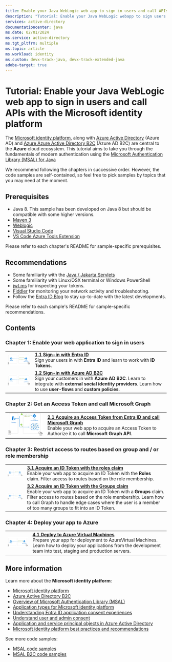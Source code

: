 ```yaml
---
title: Enable your Java WebLogic web app to sign in users and call APIs with the Microsoft identity platform
description: "Tutorial: Enable your Java WebLogic webapp to sign users in, protect endpoints, call APIs with the Microsoft identity platform"
services: active-directory
documentationcenter: java
ms.date: 02/01/2024
ms.service: active-directory
ms.tgt_pltfrm: multiple
ms.topic: article
ms.workload: identity
ms.custom: devx-track-java, devx-track-extended-java
adobe-target: true
---
```


# Tutorial: Enable your Java WebLogic web app to sign in users and call APIs with the Microsoft identity platform

The [Microsoft identity platform](https://docs.microsoft.com/azure/active-directory/develop/v2-overview), along with [Azure Active Directory](https://docs.microsoft.com/azure/active-directory/fundamentals/active-directory-whatis) (Azure AD) and [Azure Azure Active Directory B2C](https://docs.microsoft.com/azure/active-directory-b2c/overview) (Azure AD B2C) are central to the **Azure** cloud ecosystem. This tutorial aims to take you through the fundamentals of modern authentication using the [Microsoft Authentication Library (MSAL) for Java](https://github.com/AzureAD/microsoft-authentication-library-for-java)

We recommend following the chapters in successive order. However, the code samples are self-contained, so feel free to pick samples by topics that you may need at the moment.


## Prerequisites

- Java 8. This sample has been developed on Java 8 but should be compatible with some higher versions.
- [Maven 3](https://maven.apache.org/download.cgi)
- [Weblogic](https://www.oracle.com/middleware/technologies/weblogic-server-installers-downloads.html)
- [Visual Studio Code](https://code.visualstudio.com/download)
- [VS Code Azure Tools Extension](https://marketplace.visualstudio.com/items?itemName=ms-vscode.vscode-node-azure-pack)

Please refer to each chapter's README for sample-specific prerequisites.

## Recommendations

- Some familiarity with the [Java / Jakarta Servlets](https://projects.eclipse.org/projects/ee4j.servlet)
- Some familiarity with Linux/OSX terminal or Windows PowerShell
- [jwt.ms](https://jwt.ms) for inspecting your tokens.
- [Fiddler](https://www.telerik.com/fiddler) for monitoring your network activity and troubleshooting.
- Follow the [Entra ID Blog](https://techcommunity.microsoft.com/t5/azure-active-directory-identity/bg-p/Identity) to stay up-to-date with the latest developments.

Please refer to each sample's README for sample-specific recommendations.

## Contents

### Chapter 1: Enable your web application to sign in users

|               |               |
|---------------|---------------|
| <img src="media/sign-in.png" width="200"> | [**1.1 Sign-in with Entra ID**](./enable-java-weblogic-authn-entra-id) </br> Sign your users in with **Entra ID** and learn to work with **ID Tokens**.  |
| <img src="media/sign-in-2.png" width="200"> | [**1.2 Sign-in with Azure AD B2C**](./enable-java-weblogic-authn-azure-ad-b2c) </br> Sign your customers in with **Azure AD B2C**. Learn to integrate with **external social identity providers**. Learn how to use **user-flows** and **custom policies**. |

### Chapter 2: Get an Access Token and call Microsoft Graph

|                |               |
|----------------|---------------|
| <img src="media/topology.png" width="200"> | [**2.1 Acquire an Access Token from Entra ID and call Microsoft Graph**](./enable-java-weblogic-authz-entra-id) </br> Enable your web app to acquire an Access Token to Authorize it to call **Microsoft Graph API**. |


### Chapter 3: Restrict access to routes based on group and / or role membership

|                |               |
|----------------|---------------|
| <img src="media/sign-in.png" width="200"> | [**3.1 Acquire an ID Token with the roles claim**](./enable-java-weblogic-authz-role-entra-id) </br> Enable your web app to acquire an ID Token with the **Roles** claim. Filter access to routes based on the role membership. |
| <img src="media/sign-in.png" width="200"> | [**3.2 Acquire an ID Token with the Groups claim**](./enable-java-weblogic-authz-group-entra-id) </br> Enable your web app to acquire an ID Token with a **Groups** claim. Filter access to routes based on the role membership. Learn how to call Graph to handle edge cases where the user is a member of too many groups to fit into an ID Token. |

### Chapter 4: Deploy your app to Azure

|                 |               |
|-----------------|---------------|
| <img src="media/sign-in.png" width="200"> | [**4.1 Deploy to Azure Virtual Machines**](https://learn.microsoft.com/en-us/azure/developer/java/migration/migrate-weblogic-to-virtual-machines) </br> Prepare your app for deployment to AzureVirtual Machines. Learn how to deploy your applications from the development team into test, staging and production servers. |


## More information

Learn more about the **Microsoft identity platform**:

- [Microsoft identity platform](https://docs.microsoft.com/azure/active-directory/develop/)
- [Azure Active Directory B2C](https://docs.microsoft.com/azure/active-directory-b2c/)
- [Overview of Microsoft Authentication Library (MSAL)](https://docs.microsoft.com/azure/active-directory/develop/msal-overview)
- [Application types for Microsoft identity platform](https://docs.microsoft.com/azure/active-directory/develop/v2-app-types)
- [Understanding Entra ID application consent experiences](https://docs.microsoft.com/azure/active-directory/develop/application-consent-experience)
- [Understand user and admin consent](https://docs.microsoft.com/azure/active-directory/develop/howto-convert-app-to-be-multi-tenant#understand-user-and-admin-consent)
- [Application and service principal objects in Azure Active Directory](https://docs.microsoft.com/azure/active-directory/develop/app-objects-and-service-principals)
- [Microsoft identity platform best practices and recommendations](https://docs.microsoft.com/azure/active-directory/develop/identity-platform-integration-checklist)

See more code samples:

- [MSAL code samples](https://docs.microsoft.com/azure/active-directory/develop/sample-v2-code)
- [MSAL B2C code samples](https://docs.microsoft.com/azure/active-directory-b2c/code-samples)


